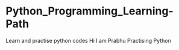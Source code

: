 # Python_Programming_Learning-Path
Learn and practise python codes
Hi I am Prabhu
Practising Python
